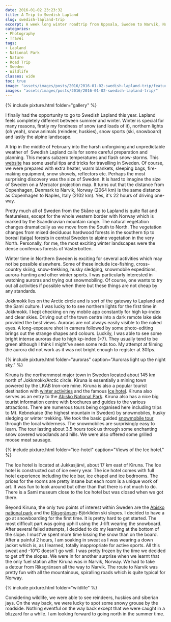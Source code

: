 ```yaml
---
date: 2016-01-02 23:23:32
title: A Trip to Swedish Lapland
slug: swedish-lapland-trip
excerpt: A week long winter roadtrip from Uppsala, Sweden to Narvik, Norway through the pristine taiga landscapes of Swedish Lapland in search of snow, auroras and wildlife.
categories:
- Photography
- Travel
tags:
- Lapland
- National Park
- Nature
- Road Trip
- Sweden
- Wildlife
classes: wide
toc: true
image: "assets/images/posts/2016/2016-01-02-swedish-lapland-trip/featured.jpg"
images: "assets/images/posts/2016/2016-01-02-swedish-lapland-trip/"
---
```


{% include pixture.html folder="gallery" %}

I finally had the opportunity to go to Swedish Lapland this year. Lapland feels completely different between summer and winter. Winter is special for many reasons, firstly my fondness of snow (and loads of it), northern lights (oh yeah), snow animals (reindeer, huskies), snow sports (ski, snowboard) and lastly the alpine landscape.

A trip in the middle of February into the harsh unforgiving and unpredictable weather of  Swedish Lapland calls for some careful preparation and planning. This means subzero temperatures and flash snow-storms. This [website](http://www.swedenroadtrip.com/) has some useful tips and tricks for travelling in Sweden. Of course, we were prepared with extra heater, warm blankets, sleeping bags, fire-making equipment, snow shovels, reflectors etc. Perhaps the most surprising discovery was the size of Sweden. It is hard to imagine the size of Sweden on a Mercator projection map. It turns out that the distance from Copenhagen, Denmark to Narvik, Norway (2064 km) is the same distance as Copenhagen to Naples, Italy (2102 km). Yes, it's 22 hours of driving one-way.

Pretty much all of Sweden from the Skåne up to Lapland is quite flat and featureless, except for the whole western border with Norway which is marked by the Scandinavian mountain range. The natural vegetation changes dramatically as we move from the South to North. The vegetation changes from mixed deciduous hardwood forests in the southern tip to boreal (taiga) forests in central Sweden to alpine vegetation in the very North. Personally, for me, the most exciting winter landscapes were the dense coniferous forests of Västerbotten.

Winter time in Northern Sweden is exciting for several activities which may not be possible elsewhere. Some of these include ice-fishing, cross-country skiing, snow-trekking, husky sledging, snowmobile expeditions, aurora-hunting and other winter sports. I was particularly interested in watching auroras and trying out snowmobiling. Of course, one wants to try out all activities if possible when there but these things are not cheap by any standards.

Jokkmokk lies on the Arctic circle and is sort of the gateway to Lapland and the Sami culture. I was lucky to to see northern lights for the first time in Jokkmokk. I kept checking on my mobile app constantly for high kp-index and clear skies. Driving out of the town centre into a dark remote lake side provided the best views. Auroras are not always easily visible to the naked eyes. A long-exposure shot in camera followed by some photo-editing brings out the strange shapes and colours. Luckily, I was able to see some bright intense auroras due to high kp-index (>7). They usually tend to be green although I think I might've seen some reds too. My attempt at filming the aurora did not work as it was not bright enough to register at 30fps.

{% include pixture.html folder="auroras" caption="Auroras light up the night sky." %}

Kiruna is the northernmost major town in Sweden located about 145 km north of Jokkmokk/Arctic circle. Kiruna is essentially a mining town powered by the LKAB Iron-ore mine. Kiruna is also a popular tourist destination with [winter activities](http://kirunalapland.se/en/kategorier/activities/) and the famous [Ice hotel](http://www.icehotel.com/). Kiruna also serves as an entry to the [Abisko National Park](http://www.visitsweden.com/sweden/Regions--Cities/Northern-Sweden/Abisko-National-Park/). Kiruna also has a nice big tourist information centre with brochures and guides to the various attractions. There are numerous tours being organised here including trips to Mt. Kebnekaise (the highest mountain in Sweden) by snowmobiles, husky sledging or winter trekking. We took the basic guided [snowmobile tour](http://kirunalapland.se/en/see-do/action-snowmobile-tour-38-km-35-hours/) through the local wilderness. The snowmobiles are surprisingly easy to learn. The tour lasting about 3.5 hours took us through some enchanting snow covered woodlands and hills. We were also offered some grilled moose meat sausage.

{% include pixture.html folder="ice-hotel" caption="Views of the Ice hotel." %}

The Ice hotel is located at Jukkasjärvi, about 17 km east of Kiruna. The Ice hotel is constructed out of ice every year. The ice hotel comes with full hotel experience including the ice bar, ice chapel and ice bedrooms. The prices for the rooms are pretty insane but each room is a unique work of art. It was fun to look around but other than that there is not much to do. There is a Sami museum close to the Ice hotel but was closed when we got there.

Beyond Kiruna, the only two points of interest within Sweden are the [Abisko national park](http://www.visitsweden.com/sweden/Regions--Cities/Northern-Sweden/Abisko-National-Park/) and the [Riksgränsen](http://riksgransen.se/en/)-Björkliden ski slopes. I decided to have a go at snowboarding for the first time. It is pretty hard to get started. The most difficult part was going uphill using the J-lift wearing the snowboard. After several failed attempts, I decided to do my learning at the bottom of the slope. I must've spent more time kissing the snow than on the board. After a painful 2 hours, I am soaking in sweat as I was wearing a down jacket which is, as I learned, totally inappropriate for active sports. All this sweat and -10°C doesn't go well. I was pretty frozen by the time we decided to get off the slopes. We were in for another surprise when we learnt that the only fuel station after Kiruna was in Narvik, Norway. We had to take a detour from Riksgränsen all the way to Narvik. The route to Narvik was pretty fun with all the mountainous, spiralling roads which is quite typical for Norway.

{% include pixture.html folder="wildlife" %}

Considering wildlife, we were able to see reindeers, huskies and siberian jays. On the way back, we were lucky to spot some snowy grouse by the roadside. Nothing eventful on the way back except that we were caught in a blizzard for a while. I am looking forward to going north in the summer time.
